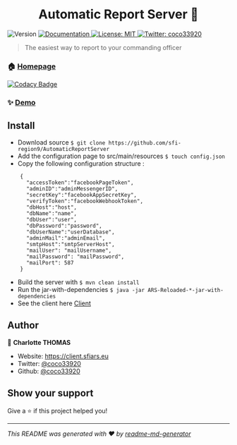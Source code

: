 <h1 align="center">Automatic Report Server 👋</h1>
<p>
  <img alt="Version" src="https://img.shields.io/badge/version-2.0-blue.svg?cacheSeconds=2592000" />
  <a href="https://doc.sfiars.eu" target="_blank">
    <img alt="Documentation" src="https://img.shields.io/badge/documentation-yes-brightgreen.svg" />
  </a>
  <a href="#" target="_blank">
    <img alt="License: MIT" src="https://img.shields.io/badge/License-MIT-yellow.svg" />
  </a>
  <a href="https://twitter.com/coco33920" target="_blank">
    <img alt="Twitter: coco33920" src="https://img.shields.io/twitter/follow/coco33920.svg?style=social" />
  </a>
</p>

> The easiest way to report to your commanding officer

### 🏠 [Homepage](https://client.sfiars.eu)

[![Codacy Badge](https://api.codacy.com/project/badge/Grade/40efb16335f842fe9812e65295f04a71)](https://app.codacy.com/gh/sfi-region9/AutomaticReportServer?utm_source=github.com&utm_medium=referral&utm_content=sfi-region9/AutomaticReportServer&utm_campaign=Badge_Grade_Settings)

### ✨ [Demo](https://api.sfiars.eu)

## Install

* Download source ```$ git clone https://github.com/sfi-region9/AutomaticReportServer```
* Add the configuration page to src/main/resources `$ touch config.json`
* Copy the following configuration structure :
```json5
    {
      "accessToken":"facebookPageToken",
      "adminID":"adminMessengerID",
      "secretKey":"facebookAppSecretKey",
      "verifyToken":"facebookWebhookToken",
      "dbHost":"host",
      "dbName":"name",
      "dbUser":"user",
      "dbPassword":"password",
      "dbUserName":"userDatabase",
      "adminMail":"adminEmail",
      "smtpHost":"smtpServerHost",
      "mailUser": "mailUsername",
      "mailPassword": "mailPassword",
      "mailPort": 587
    }
```
* Build the server with `$ mvn clean install`
* Run the jar-with-dependencies `$ java -jar ARS-Reloaded-*-jar-with-dependencies`
* See the client here [Client](https://github.com/sfi-region9/ARS-Client-Web)

## Author

👤 **Charlotte THOMAS**

* Website: https://client.sfiars.eu
* Twitter: [@coco33920](https://twitter.com/coco33920)
* Github: [@coco33920](https://github.com/coco33920)

## Show your support

Give a ⭐️ if this project helped you!

***
_This README was generated with ❤️ by [readme-md-generator](https://github.com/kefranabg/readme-md-generator)_
